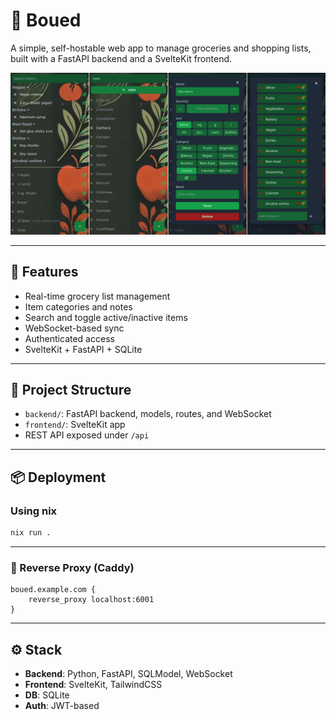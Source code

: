 # 🛒 Boued

A simple, self-hostable web app to manage groceries and shopping lists, built with a FastAPI backend and a SvelteKit frontend.

![App Preview](./screenshots.png)

---

## 🧰 Features

- Real-time grocery list management
- Item categories and notes
- Search and toggle active/inactive items
- WebSocket-based sync
- Authenticated access
- SvelteKit + FastAPI + SQLite

---

## 🧱 Project Structure

- `backend/`: FastAPI backend, models, routes, and WebSocket
- `frontend/`: SvelteKit app
- REST API exposed under `/api`

---

## 📦 Deployment

### Using nix

```bash
nix run .
```

---

### 🔁 Reverse Proxy (Caddy)

```Caddyfile
boued.example.com {
	reverse_proxy localhost:6001
}
```

---

## ⚙️ Stack

- **Backend**: Python, FastAPI, SQLModel, WebSocket
- **Frontend**: SvelteKit, TailwindCSS
- **DB**: SQLite
- **Auth**: JWT-based
